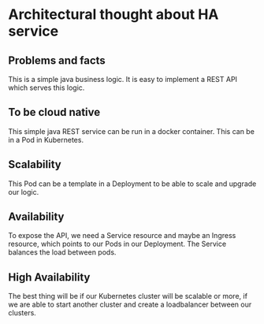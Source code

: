 # Architectural thought about HA service

## Problems and facts

This is a simple java business logic.
It is easy to implement a REST API which serves this logic.

## To be cloud native
This simple java REST service can be run in a docker container.
This can be in a Pod in Kubernetes.

## Scalability
This Pod can be a template in a Deployment to be able to scale and upgrade our logic.

## Availability
To expose the API, we need a Service resource and maybe an Ingress resource, which points to our Pods in our Deployment. The Service balances the load between pods.

## High Availability
The best thing will be if our Kubernetes cluster will be scalable or more, if we are able to start another cluster and create a loadbalancer between our clusters.
